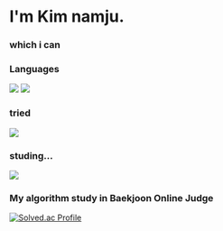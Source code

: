 # I'm Kim namju.
### which i can

### Languages

<img src="https://img.shields.io/badge/Python-3776AB?style=flat-square&logo=Python&logoColor=white"/> <img src="https://img.shields.io/badge/C-A8B9CC?style=flat-square&logo=C&logoColor=white"/> 

### tried

<img src="https://img.shields.io/badge/TensorFlow-FF6F00?style=flat-square&logo=TensorFlow&logoColor=white"/>

### studing...
<img src="https://img.shields.io/badge/CSharp-239120?style=flat-square&logo=CSharp&logoColor=white"/>

### My algorithm study in Baekjoon Online Judge
[![Solved.ac Profile](http://mazassumnida.wtf/api/v2/generate_badge?boj=cmsong111)](https://solved.ac/cmsong111)
<!-- 동영이형 배끼기 ㅋㅋ
[![Anurag's GitHub stats](https://github-readme-stats.vercel.app/api?username=cmsong111&show_icons=true&theme=dark)](https://github-readme-stats.vercel.app/api?username=anuraghazra)
-->


<!--
**cmsong111/cmsong111** is a ✨ _special_ ✨ repository because its `README.md` (this file) appears on your GitHub profile.

Here are some ideas to get you started:

- 🔭 I’m currently working on ...
- 🌱 I’m currently learning ...
- 👯 I’m looking to collaborate on ...
- 🤔 I’m looking for help with ...
- 💬 Ask me about ...
- 📫 How to reach me: ...
- 😄 Pronouns: ...
- ⚡ Fun fact: ...
-->
